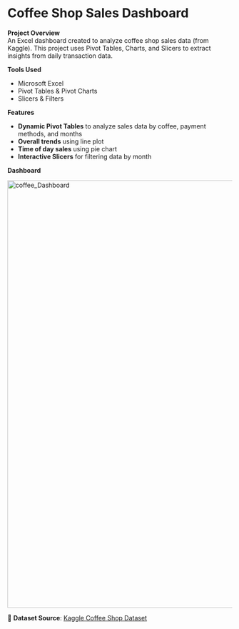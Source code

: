 # Coffee Shop Sales Dashboard

**Project Overview**  
An Excel dashboard created to analyze coffee shop sales data (from Kaggle). This project uses Pivot Tables, Charts, and Slicers to extract insights from daily transaction data.

**Tools Used**  
- Microsoft Excel  
- Pivot Tables & Pivot Charts  
- Slicers & Filters  

**Features**  
- **Dynamic Pivot Tables** to analyze sales data by coffee, payment methods, and months  
- **Overall trends** using line plot 
- **Time of day sales** using pie chart
- **Interactive Slicers** for filtering data by month

**Dashboard**  

<img width="1857" height="958" alt="coffee_Dashboard" src="https://github.com/user-attachments/assets/aca6fa18-3f27-403d-bc67-dde305d18f70" />


🔗 **Dataset Source**: [Kaggle Coffee Shop Dataset](https://www.kaggle.com/datasets/reignrichard/coffee-store-sales)  
  
